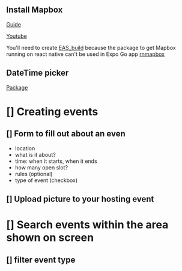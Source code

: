 ## Install Mapbox
[Guide](https://blog.logrocket.com/building-custom-maps-react-native-mapbox/)

[Youtube](https://www.youtube.com/watch?v=C6b-TXFtJDs&t=3s)

You'll need to create [EAS_build](https://docs.expo.dev/develop/development-builds/create-a-build/) because the package to get Mapbox running on react native can't be used in Expo Go app [rnmapbox](https://www.npmjs.com/package/@rnmapbox/maps?activeTab=readme#expo-support:~:text=Expo%20Support,dev%20clients.)

## DateTime picker
[Package](https://www.npmjs.com/package/@react-native-community/datetimepicker)

# [] Creating events
## [] Form to fill out about an even
- location
- what is it about?
- time: when it starts, when it ends
- how many open slot?
- rules (optional)
- type of event (checkbox)

## [] Upload picture to your hosting event


# [] Search events within the area shown on screen

## [] filter event type

